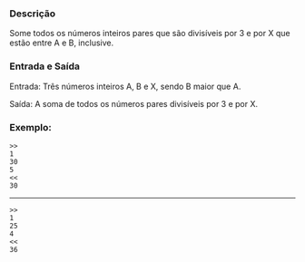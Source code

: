 ### Descrição

Some todos os números inteiros pares que são divisíveis por 3 e por X que estão entre A e B, inclusive.

### Entrada e Saída

Entrada: Três números inteiros A, B e X, sendo B maior que A.

Saída: A soma de todos os números pares divisíveis por 3 e por X.

### Exemplo:

    >>
    1
    30
    5
    <<
    30
---    
    >>
    1
    25
    4
    <<
    36
